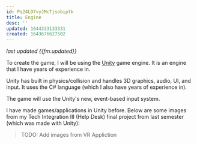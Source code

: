 ```yaml
---
id: Pq24LD7vyJMcTjsobiptk
title: Engine
desc: ''
updated: 1644333133331
created: 1643676627502
---
```

*last updated {{fm.updated}}*

To create the game, I will be using the [Unity](https://unity.com/) game engine. It is an engine that I have years of experience in.

Unity has built in physics/collision and handles 3D graphics, audio, UI, and input. It uses the C# language (which I also have years of experience in).

The game will use the Unity's new, event-based input system.

I have made games/applications in Unity before. Below are some images from my Tech Integration III (Help Desk) final project from last semester (which was made with Unity):

> TODO: Add images from VR Appliction